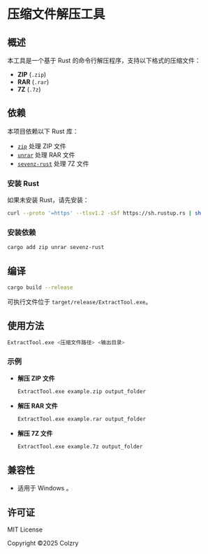 # 压缩文件解压工具

## 概述
本工具是一个基于 Rust 的命令行解压程序，支持以下格式的压缩文件：
- **ZIP** (`.zip`)
- **RAR** (`.rar`)
- **7Z** (`.7z`)

## 依赖
本项目依赖以下 Rust 库：
- [`zip`](https://crates.io/crates/zip) 处理 ZIP 文件
- [`unrar`](https://crates.io/crates/unrar) 处理 RAR 文件
- [`sevenz-rust`](https://crates.io/crates/sevenz-rust) 处理 7Z 文件

### 安装 Rust
如果未安装 Rust，请先安装：
```sh
curl --proto '=https' --tlsv1.2 -sSf https://sh.rustup.rs | sh
```

### 安装依赖
```sh
cargo add zip unrar sevenz-rust
```

## 编译
```sh
cargo build --release
```
可执行文件位于 `target/release/ExtractTool.exe`。

## 使用方法
```sh
ExtractTool.exe <压缩文件路径> <输出目录>
```

### 示例
- **解压 ZIP 文件**
  ```sh
  ExtractTool.exe example.zip output_folder
  ```

- **解压 RAR 文件**
  ```sh
  ExtractTool.exe example.rar output_folder
  ```

- **解压 7Z 文件**
  ```sh
  ExtractTool.exe example.7z output_folder
  ```

## 兼容性
- 适用于 Windows 。

## 许可证
MIT License

Copyright ©️2025 Colzry